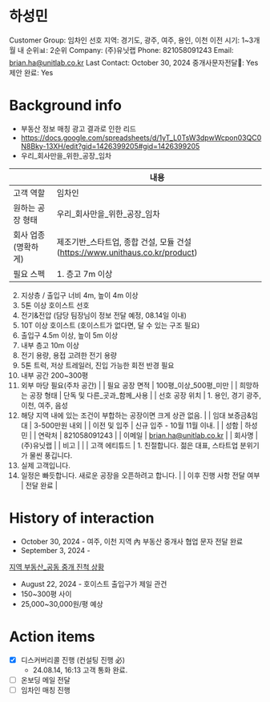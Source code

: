 # 하성민

Customer Group: 임차인
선호 지역: 경기도, 광주, 여주, 용인, 이천
이전 시기: 1~3개월 내
순위📊: 2순위
Company: (주)유닛랩
Phone: 821058091243
Email: brian.ha@unitlab.co.kr
Last Contact: October 30, 2024
중개사문자전달📩: Yes
제안 완료: Yes

# Background info

- 부동산 정보 매칭 광고 결과로 인한 리드
- https://docs.google.com/spreadsheets/d/1yT_L0TsW3dpwWcpon03QC0N8Bky-13XH/edit?gid=1426399205#gid=1426399205
- 우리_회사만을_위한_공장_임차

|  | 내용 |
| --- | --- |
| 고객 역할 | 임차인 |
| 원하는 공장 형태 | 우리_회사만을_위한_공장_임차 |
| 회사 업종(명확하게) | 제조기반_스타트업, 종합 건설, 모듈 건설 (https://www.unithaus.co.kr/product) |
| 필요 스펙 | 1. 층고 7m 이상
2. 지상층 / 출입구 너비 4m, 높이 4m 이상
3. 5톤 이상 호이스트 선호
4. 전기&전압 (담당 팀장님이 정보 전달 예정, 08.14일 이내)
5. 10T 이상 호이스트 (호이스트가 없다면, 달 수 있는 구조 필요)
6. 출입구 4.5m 이상, 높이 5m 이상
7. 내부 층고 10m 이상
8. 전기 용량, 용접 고려한 전기 용량
9. 5톤 트럭, 저상 트레일러, 진입 가능한 회전 반경 필요
10. 내부 공간 200~300평
11. 외부 마당 필요(주차 공간) |
| 필요 공장 면적 | 100평_이상_500평_미만 |
| 희망하는 공장 형태 | 단독 및 다른_곳과_함께_사용 |
| 선호 공장 위치 | 1. 용인, 경기 광주, 이천, 여주, 음성
2. 해당 지역 내에 있는 조건이 부합하는 공장이면 크게 상관 없음. |
| 임대 보증금&임대 | 3-500만원 내외 |
| 이전 및 입주 | 신규 입주 - 10월 11월 이내.  |
| 성함 | 하성민 |
| 연락처 | 821058091243 |
| 이메일 | [brian.ha@unitlab.co.kr](mailto:brian.ha@unitlab.co.kr) |
| 회사명 | (주)유닛랩 |
| 비고 |  |
| 고객 에티튜드 | 1. 친절합니다. 젊은 대표, 스타트업 분위기가 물씬 풍깁니다.
2. 실제 고객입니다.
3. 일정은 빠듯합니다. 새로운 공장을 오픈하려고 합니다. |
| 이후 진행 사항 전달 여부 | 전달 완료 |

# History of interaction

- October 30, 2024 - 여주, 이천 지역 內 부동산 중개사 협업 문자 전달 완료
- September 3, 2024 -

[지역 부동산_공동 중개 진척 상황](%E1%84%8C%E1%85%B5%E1%84%8B%E1%85%A7%E1%86%A8%20%E1%84%87%E1%85%AE%E1%84%83%E1%85%A9%E1%86%BC%E1%84%89%E1%85%A1%E1%86%AB_%E1%84%80%E1%85%A9%E1%86%BC%E1%84%83%E1%85%A9%E1%86%BC%20%E1%84%8C%E1%85%AE%E1%86%BC%E1%84%80%E1%85%A2%20%E1%84%8C%E1%85%B5%E1%86%AB%E1%84%8E%E1%85%A5%E1%86%A8%20%E1%84%89%E1%85%A1%E1%86%BC%E1%84%92%E1%85%AA%E1%86%BC%2083999b69fb5f47cc8d28526def14b387.csv)

- August 22, 2024 - 호이스트 출입구가 제일 관건
- 150~300평 사이
- 25,000~30,000원/평 예상

# Action items

- [x]  디스커버리콜 진행 (컨설팅 진행 必)
    - 24.08.14, 16:13 고객 통화 완료.
- [ ]  온보딩 메일 전달
- [ ]  임차인 매칭 진행